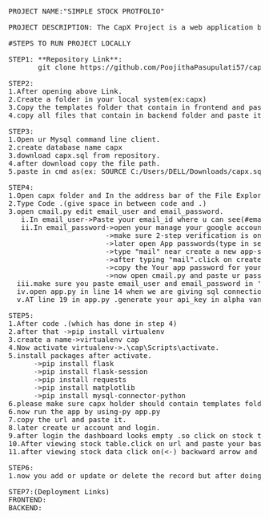 <pre>
PROJECT NAME:"SIMPLE STOCK PROTFOLIO"

PROJECT DESCRIPTION: The CapX Project is a web application built using Flask, designed to manage and track stock data, handle user authentication, and send email notifications with OTP (One-Time Password) for secure user actions.

#STEPS TO RUN PROJECT LOCALLY

STEP1: **Repository Link**:
       git clone https://github.com/PoojithaPasupulati57/capx.git

STEP2:
1.After opening above Link.
2.Create a folder in your local system(ex:capx)
3.Copy the templates folder that contain in frontend and paste in capx folder.
4.copy all files that contain in backend folder and paste it line by line in capx folder.

STEP3:
1.Open ur Mysql command line client.
2.create database name capx
3.download capx.sql from repository.
4.after download copy the file path.
5.paste in cmd as(ex: SOURCE C:/Users/DELL/Downloads/capx.sql;) slashes need to be in forward slashes and SOURCE need to be first and remove (double quotes)

STEP4:
1.Open capx folder and In the address bar of the File Explorer, type cmd and press Enter.
2.Type Code .(give space in between code and .)
3.open cmail.py edit email_user and email_password.
   i.In email_user->Paste your email_id where u can see(#email_user).
   ii.In email_password->open your manage your google account
                       ->make sure 2-step verification is on.
                       ->later open App passwords(type in search bar)
                       ->type "mail" near create a new app-specific password
                       ->after typing "mail".click on create button
                       ->copy the Your app password for your device(ex:Abcd efgh Ijkl mnop) and click on done.
                       ->now open cmail.py and paste ur password in email_paassword.
  iii.make sure you paste email_user and email_password in '' in single quotes.    
  iv.open app.py in line 14 when we are giving sql connection change password="your mysql password" and change database="your database name" where tables are stored.
  v.AT line 19 in app.py .generate your api_key in alpha vantage website and paste it.
  
STEP5:
1.After code .(which has done in step 4)
2.after that ->pip install virtualenv
3.create a name->virtualenv cap
4.Now activate virtualenv->.\cap\Scripts\activate.
5.install packages after activate.
      ->pip install flask
      ->pip install flask-session
      ->pip install requests
      ->pip install matplotlib
      ->pip install mysql-connector-python
6.please make sure capx holder should contain templates folder only do not craete folders as frontend,backend only templates folder and py files should appear line by line down of templates and packages u have created.   
6.now run the app by using-py app.py
7.copy the url and paste it.
8.later create ur account and login.
9.after login the dashboard looks empty .so click on stock table(because to insert data in stock table)
10.After viewing stock table.click on url and paste your baseurl and /stockdata(ex:http://127.0.0.1:5000/stockdata)-by using this we can generate data by api_url(alpha vantage) with limit 25 per day
11.after viewing stock data click on(<-) backward arrow and u will come back to dashboard and refresh it (so that dashboard generate current prices of stockdata,total value,protfolio distribution)

STEP6:
1.now you add or update or delete the record but after doing any operations.please make sure you call stockdata route(ex:http://127.0.0.1:5000/stockdata) after perform any operations such as add,delete,update etc.. and refersh dashboard to view total value etc..

STEP7:(Deployment Links)
FRONTEND:
BACKEND:
</pre>

  

       
